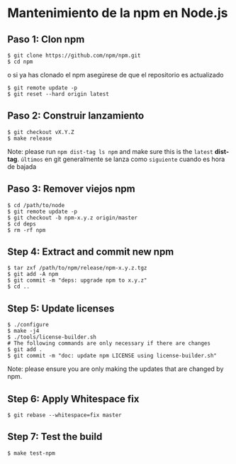 # Mantenimiento de la npm en Node.js

## Paso 1: Clon npm

```console
$ git clone https://github.com/npm/npm.git
$ cd npm
```

o si ya has clonado el npm asegúrese de que el repositorio es actualizado

```console
$ git remote update -p
$ git reset --hard origin latest
```

## Paso 2: Construir lanzamiento

```console
$ git checkout vX.Y.Z
$ make release
```

Note: please run `npm dist-tag ls npm` and make sure this is the `latest` **dist-tag**. `últimos` en git generalmente se lanza como `siguiente` cuando es hora de bajada

## Paso 3: Remover viejos npm

```console
$ cd /path/to/node
$ git remote update -p
$ git checkout -b npm-x.y.z origin/master
$ cd deps
$ rm -rf npm
```

## Step 4: Extract and commit new npm

```console
$ tar zxf /path/to/npm/release/npm-x.y.z.tgz
$ git add -A npm
$ git commit -m "deps: upgrade npm to x.y.z"
$ cd ..
```

## Step 5: Update licenses

```console
$ ./configure
$ make -j4
$ ./tools/license-builder.sh
# The following commands are only necessary if there are changes
$ git add .
$ git commit -m "doc: update npm LICENSE using license-builder.sh"
```

Note: please ensure you are only making the updates that are changed by npm.

## Step 6: Apply Whitespace fix

```console
$ git rebase --whitespace=fix master
```

## Step 7: Test the build

```console
$ make test-npm
```